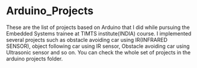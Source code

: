 # Arduino_Projects

These are the list of projects based on Arduino that I did while pursuing the Embedded Systems trainee at TIMTS institute(INDIA) course. I implemented several projects such as obstacle avoiding car using IR(INFRARED SENSOR), object following car using IR sensor,  Obstacle avoiding car using Ultrasonic sensor and so on. You can check the whole set of projects in the arduino projects folder.

